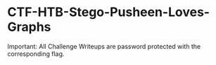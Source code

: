 # CTF-HTB-Stego-Pusheen-Loves-Graphs
Important: All Challenge Writeups are password protected with the corresponding flag.
